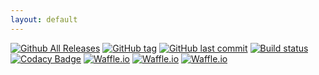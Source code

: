 ```yaml
---
layout: default
---
```


[![Github All Releases](https://img.shields.io/github/downloads/RobethX/BL2-MP-Mods/total.svg)](https://github.com/RobethX/BL2-MP-Mods/releases) [![GitHub tag](https://img.shields.io/github/tag/RobethX/BL2-MP-Mods.svg)](https://github.com/RobethX/BL2-MP-Mods/releases) [![GitHub last commit](https://img.shields.io/github/last-commit/RobethX/BL2-MP-Mods.svg)](https://github.com/RobethX/BL2-MP-Mods) [![Build status](https://ci.appveyor.com/api/projects/status/lhow6u9e4qaqsiqi?svg=true)](https://ci.appveyor.com/project/robeth/bl2-mp-mods) [![Codacy Badge](https://api.codacy.com/project/badge/Grade/6c3b99d6864742fb9261f291bac3fd4a)](https://www.codacy.com/app/Robeth/BL2-MP-Mods?utm_source=github.com&amp;utm_medium=referral&amp;utm_content=RobethX/BL2-MP-Mods&amp;utm_campaign=Badge_Grade) [![Waffle.io](https://img.shields.io/waffle/label/RobethX/BL2-MP-Mods/To%20Do.svg)](https://waffle.io/RobethX/BL2-MP-Mods) [![Waffle.io](https://img.shields.io/waffle/label/RobethX/BL2-MP-Mods/In%20Progress.svg)](https://waffle.io/RobethX/BL2-MP-Mods) [![Waffle.io](https://img.shields.io/waffle/label/RobethX/BL2-MP-Mods/Done.svg)](https://waffle.io/RobethX/BL2-MP-Mods)
